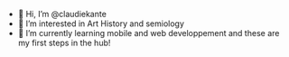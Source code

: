 - 👋 Hi, I’m @claudiekante
- 👀 I’m interested in Art History and semiology
- 🌱 I’m currently learning mobile and web developpement
and these are my first steps in the hub!


<!---
![image](https://user-images.githubusercontent.com/111746264/185964217-12c16f86-a1ad-407e-b3b0-cb56066eceb9.png)

claudiekante/claudiekante is a ✨ special ✨ repository because its `README.md` (this file) appears on your GitHub profile.
You can click the Preview link to take a look at your changes.
--->
